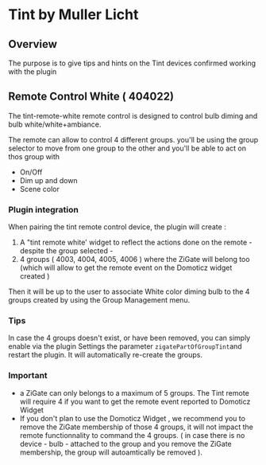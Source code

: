 # Tint by Muller Licht

## Overview

The purpose is to give tips and hints on the Tint devices confirmed working with the plugin

## Remote Control White ( 404022)

The tint-remote-white remote control is designed to control bulb diming and bulb white/white+ambiance.

The remote can allow to control 4 different groups. you'll be using the group selector to move from one group to the other and you'll be able to act on thos group with

* On/Off
* Dim up and down
* Scene color

### Plugin integration

When pairing the tint remote control device, the plugin will create :

1. A "tint remote white' widget to reflect the actions done on the remote - despite the group selected -
1. 4 groups ( 4003, 4004, 4005, 4006 ) where the ZiGate will belong too (which will allow to get the remote event on the Domoticz widget created )

Then it will be up to the user to associate White color diming bulb to the 4 groups created by using the Group Management menu.

### Tips

In case the 4 groups doesn't exist, or have been removed, you can simply enable via the plugin Settings the parameter `zigatePartOfGroupTint`and restart the plugin. It will automatically re-create the groups.

### Important

* a ZiGate can only belongs to a maximum of 5 groups. The Tint remote will require 4 if you want to get the remote event reported to Domoticz Widget
* If you don't plan to use the Domoticz Widget , we recommend you to remove the ZiGate membership of those 4 groups, it will not impact the remote functionnality to command the 4 groups. ( in case there is no device - bulb - attached to the group and you remove the ZiGate membership, the group will autoamtically be removed ).
